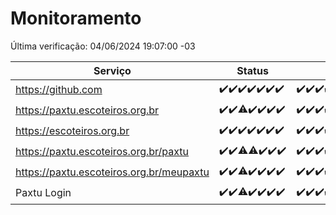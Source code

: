 # Monitoramento

Última verificação: 04/06/2024 19:07:00 -03

|Serviço|Status|Últimas 24h|
|---|---|---|
|https://github.com|<span title="2024-05-28: OK=24">✔️</span><span title="2024-05-29: OK=24">✔️</span><span title="2024-05-30: OK=24">✔️</span><span title="2024-05-31: OK=24">✔️</span><span title="2024-06-01: OK=24">✔️</span><span title="2024-06-02: OK=24">✔️</span><span title="2024-06-03: OK=22">✔️</span>|<span title="03/06/2024 19:07:00 -03 : 200">✔️</span><span title="03/06/2024 20:07:00 -03 : 200">✔️</span><span title="03/06/2024 21:32:00 -03 : 200">✔️</span><span title="03/06/2024 22:52:00 -03 : 200">✔️</span><span title="03/06/2024 23:24:00 -03 : 200">✔️</span><span title="04/06/2024 00:09:00 -03 : 200">✔️</span><span title="04/06/2024 01:08:00 -03 : 200">✔️</span><span title="04/06/2024 02:08:00 -03 : 200">✔️</span><span title="04/06/2024 03:09:00 -03 : 200">✔️</span><span title="04/06/2024 04:07:00 -03 : 200">✔️</span><span title="04/06/2024 05:09:00 -03 : 200">✔️</span><span title="04/06/2024 06:08:00 -03 : 200">✔️</span><span title="04/06/2024 07:07:00 -03 : 200">✔️</span><span title="04/06/2024 08:07:00 -03 : 200">✔️</span><span title="04/06/2024 09:12:00 -03 : 200">✔️</span><span title="04/06/2024 10:09:00 -03 : 200">✔️</span><span title="04/06/2024 11:07:00 -03 : 200">✔️</span><span title="04/06/2024 12:07:00 -03 : 200">✔️</span><span title="04/06/2024 13:09:00 -03 : 200">✔️</span><span title="04/06/2024 14:06:00 -03 : 200">✔️</span><span title="04/06/2024 15:09:00 -03 : 200">✔️</span><span title="04/06/2024 16:05:00 -03 : 200">✔️</span><span title="04/06/2024 17:07:00 -03 : 200">✔️</span><span title="04/06/2024 18:06:00 -03 : 200">✔️</span><span title="04/06/2024 19:06:00 -03 : 200">✔️</span>|
|https://paxtu.escoteiros.org.br|<span title="2024-05-28: OK=24">✔️</span><span title="2024-05-29: OK=24">✔️</span><span title="2024-05-30: OK=22, Falhas=2">⚠️</span><span title="2024-05-31: OK=24">✔️</span><span title="2024-06-01: OK=24">✔️</span><span title="2024-06-02: OK=24">✔️</span><span title="2024-06-03: OK=22">✔️</span>|<span title="03/06/2024 19:07:00 -03 : 200">✔️</span><span title="03/06/2024 20:07:00 -03 : 200">✔️</span><span title="03/06/2024 21:32:00 -03 : 200">✔️</span><span title="03/06/2024 22:52:00 -03 : 200">✔️</span><span title="03/06/2024 23:24:00 -03 : 200">✔️</span><span title="04/06/2024 00:09:00 -03 : 200">✔️</span><span title="04/06/2024 01:08:00 -03 : 200">✔️</span><span title="04/06/2024 02:08:00 -03 : 200">✔️</span><span title="04/06/2024 03:09:00 -03 : 200">✔️</span><span title="04/06/2024 04:07:00 -03 : 200">✔️</span><span title="04/06/2024 05:09:00 -03 : 200">✔️</span><span title="04/06/2024 06:08:00 -03 : 200">✔️</span><span title="04/06/2024 07:07:00 -03 : 200">✔️</span><span title="04/06/2024 08:07:00 -03 : 200">✔️</span><span title="04/06/2024 09:12:00 -03 : 200">✔️</span><span title="04/06/2024 10:09:00 -03 : 200">✔️</span><span title="04/06/2024 11:07:00 -03 : 200">✔️</span><span title="04/06/2024 12:07:00 -03 : 200">✔️</span><span title="04/06/2024 13:09:00 -03 : 200">✔️</span><span title="04/06/2024 14:06:00 -03 : 200">✔️</span><span title="04/06/2024 15:09:00 -03 : 200">✔️</span><span title="04/06/2024 16:05:00 -03 : 200">✔️</span><span title="04/06/2024 17:07:00 -03 : 200">✔️</span><span title="04/06/2024 18:06:00 -03 : 200">✔️</span><span title="04/06/2024 19:06:00 -03 : 200">✔️</span>|
|https://escoteiros.org.br|<span title="2024-05-28: OK=24">✔️</span><span title="2024-05-29: OK=24">✔️</span><span title="2024-05-30: OK=24">✔️</span><span title="2024-05-31: OK=24">✔️</span><span title="2024-06-01: OK=24">✔️</span><span title="2024-06-02: OK=24">✔️</span><span title="2024-06-03: OK=22">✔️</span>|<span title="03/06/2024 19:07:00 -03 : 200">✔️</span><span title="03/06/2024 20:07:00 -03 : 200">✔️</span><span title="03/06/2024 21:32:00 -03 : 200">✔️</span><span title="03/06/2024 22:52:00 -03 : 200">✔️</span><span title="03/06/2024 23:24:00 -03 : 200">✔️</span><span title="04/06/2024 00:09:00 -03 : 200">✔️</span><span title="04/06/2024 01:08:00 -03 : 200">✔️</span><span title="04/06/2024 02:08:00 -03 : 200">✔️</span><span title="04/06/2024 03:09:00 -03 : 200">✔️</span><span title="04/06/2024 04:07:00 -03 : 200">✔️</span><span title="04/06/2024 05:09:00 -03 : 200">✔️</span><span title="04/06/2024 06:08:00 -03 : 200">✔️</span><span title="04/06/2024 07:07:00 -03 : 200">✔️</span><span title="04/06/2024 08:07:00 -03 : 200">✔️</span><span title="04/06/2024 09:12:00 -03 : 200">✔️</span><span title="04/06/2024 10:09:00 -03 : 200">✔️</span><span title="04/06/2024 11:07:00 -03 : 200">✔️</span><span title="04/06/2024 12:07:00 -03 : 200">✔️</span><span title="04/06/2024 13:09:00 -03 : 200">✔️</span><span title="04/06/2024 14:06:00 -03 : 200">✔️</span><span title="04/06/2024 15:09:00 -03 : 200">✔️</span><span title="04/06/2024 16:05:00 -03 : 200">✔️</span><span title="04/06/2024 17:07:00 -03 : 200">✔️</span><span title="04/06/2024 18:06:00 -03 : 200">✔️</span><span title="04/06/2024 19:06:00 -03 : 200">✔️</span>|
|https://paxtu.escoteiros.org.br/paxtu|<span title="2024-05-28: OK=24">✔️</span><span title="2024-05-29: OK=24">✔️</span><span title="2024-05-30: OK=22, Falhas=2">⚠️</span><span title="2024-05-31: OK=23, Falhas=1">⚠️</span><span title="2024-06-01: OK=24">✔️</span><span title="2024-06-02: OK=24">✔️</span><span title="2024-06-03: OK=22">✔️</span>|<span title="03/06/2024 19:07:00 -03 : 200">✔️</span><span title="03/06/2024 20:07:00 -03 : 200">✔️</span><span title="03/06/2024 21:32:00 -03 : 200">✔️</span><span title="03/06/2024 22:52:00 -03 : 200">✔️</span><span title="03/06/2024 23:24:00 -03 : 200">✔️</span><span title="04/06/2024 00:09:00 -03 : 200">✔️</span><span title="04/06/2024 01:08:00 -03 : 200">✔️</span><span title="04/06/2024 02:09:00 -03 : 200">✔️</span><span title="04/06/2024 03:09:00 -03 : 200">✔️</span><span title="04/06/2024 04:07:00 -03 : 200">✔️</span><span title="04/06/2024 05:09:00 -03 : 200">✔️</span><span title="04/06/2024 06:08:00 -03 : 200">✔️</span><span title="04/06/2024 07:07:00 -03 : 200">✔️</span><span title="04/06/2024 08:07:00 -03 : 200">✔️</span><span title="04/06/2024 09:12:00 -03 : 200">✔️</span><span title="04/06/2024 10:09:00 -03 : 200">✔️</span><span title="04/06/2024 11:07:00 -03 : 200">✔️</span><span title="04/06/2024 12:07:00 -03 : 200">✔️</span><span title="04/06/2024 13:09:00 -03 : 200">✔️</span><span title="04/06/2024 14:06:00 -03 : 200">✔️</span><span title="04/06/2024 15:09:00 -03 : 200">✔️</span><span title="04/06/2024 16:05:00 -03 : 200">✔️</span><span title="04/06/2024 17:07:00 -03 : 200">✔️</span><span title="04/06/2024 18:06:00 -03 : 200">✔️</span><span title="04/06/2024 19:06:00 -03 : 200">✔️</span>|
|https://paxtu.escoteiros.org.br/meupaxtu|<span title="2024-05-28: OK=24">✔️</span><span title="2024-05-29: OK=24">✔️</span><span title="2024-05-30: OK=22, Falhas=2">⚠️</span><span title="2024-05-31: OK=24">✔️</span><span title="2024-06-01: OK=24">✔️</span><span title="2024-06-02: OK=24">✔️</span><span title="2024-06-03: OK=22">✔️</span>|<span title="03/06/2024 19:07:00 -03 : 200">✔️</span><span title="03/06/2024 20:07:00 -03 : 200">✔️</span><span title="03/06/2024 21:32:00 -03 : 200">✔️</span><span title="03/06/2024 22:52:00 -03 : 200">✔️</span><span title="03/06/2024 23:24:00 -03 : 200">✔️</span><span title="04/06/2024 00:09:00 -03 : 200">✔️</span><span title="04/06/2024 01:08:00 -03 : 200">✔️</span><span title="04/06/2024 02:09:00 -03 : 200">✔️</span><span title="04/06/2024 03:09:00 -03 : 200">✔️</span><span title="04/06/2024 04:07:00 -03 : 200">✔️</span><span title="04/06/2024 05:09:00 -03 : 200">✔️</span><span title="04/06/2024 06:08:00 -03 : 200">✔️</span><span title="04/06/2024 07:07:00 -03 : 200">✔️</span><span title="04/06/2024 08:07:00 -03 : 200">✔️</span><span title="04/06/2024 09:12:00 -03 : 200">✔️</span><span title="04/06/2024 10:09:00 -03 : 200">✔️</span><span title="04/06/2024 11:07:00 -03 : 200">✔️</span><span title="04/06/2024 12:07:00 -03 : 200">✔️</span><span title="04/06/2024 13:09:00 -03 : 200">✔️</span><span title="04/06/2024 14:06:00 -03 : 200">✔️</span><span title="04/06/2024 15:09:00 -03 : 200">✔️</span><span title="04/06/2024 16:05:00 -03 : 200">✔️</span><span title="04/06/2024 17:07:00 -03 : 200">✔️</span><span title="04/06/2024 18:06:00 -03 : 200">✔️</span><span title="04/06/2024 19:06:00 -03 : 200">✔️</span>|
|Paxtu Login|<span title="2024-05-28: OK=24">✔️</span><span title="2024-05-29: OK=24">✔️</span><span title="2024-05-30: OK=22, Falhas=2">⚠️</span><span title="2024-05-31: OK=24">✔️</span><span title="2024-06-01: OK=24">✔️</span><span title="2024-06-02: OK=24">✔️</span><span title="2024-06-03: OK=22">✔️</span>|<span title="03/06/2024 19:07:00 -03 : 200">✔️</span><span title="03/06/2024 20:07:00 -03 : 200">✔️</span><span title="03/06/2024 21:32:00 -03 : 200">✔️</span><span title="03/06/2024 22:52:00 -03 : 200">✔️</span><span title="03/06/2024 23:24:00 -03 : 200">✔️</span><span title="04/06/2024 00:09:00 -03 : 200">✔️</span><span title="04/06/2024 01:08:00 -03 : 200">✔️</span><span title="04/06/2024 02:09:00 -03 : 200">✔️</span><span title="04/06/2024 03:09:00 -03 : 200">✔️</span><span title="04/06/2024 04:07:00 -03 : 200">✔️</span><span title="04/06/2024 05:09:00 -03 : 200">✔️</span><span title="04/06/2024 06:08:00 -03 : 200">✔️</span><span title="04/06/2024 07:07:00 -03 : 200">✔️</span><span title="04/06/2024 08:07:00 -03 : 200">✔️</span><span title="04/06/2024 09:12:00 -03 : 200">✔️</span><span title="04/06/2024 10:09:00 -03 : 200">✔️</span><span title="04/06/2024 11:07:00 -03 : 200">✔️</span><span title="04/06/2024 12:07:00 -03 : 200">✔️</span><span title="04/06/2024 13:09:00 -03 : 200">✔️</span><span title="04/06/2024 14:06:00 -03 : 200">✔️</span><span title="04/06/2024 15:09:00 -03 : 200">✔️</span><span title="04/06/2024 16:05:00 -03 : 200">✔️</span><span title="04/06/2024 17:07:00 -03 : 200">✔️</span><span title="04/06/2024 18:06:00 -03 : 200">✔️</span><span title="04/06/2024 19:06:00 -03 : 522">❌</span>|
